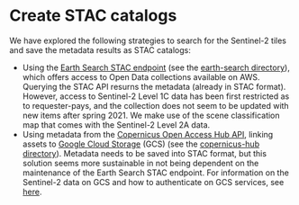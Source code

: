 # Create STAC catalogs

We have explored the following strategies to search for the Sentinel-2 tiles and save the metadata results as STAC catalogs:

* Using the [Earth Search STAC endpoint](https://www.element84.com/earth-search/) (see the [earth-search directory](./earth-search)), which offers access to Open Data collections available on AWS. Querying the STAC API resurns the metadata (already in STAC format). However, access to Sentinel-2 Level 1C data has been first restricted as to requester-pays, and the collection does not seem to be updated with new items after spring 2021. We make use of the scene classification map that comes with the Sentinel-2 Level 2A data.  
* Using metadata from the [Copernicus Open Access Hub API](https://scihub.copernicus.eu), linking assets to [Google Cloud Storage](https://cloud.google.com/storage/docs/public-datasets/sentinel-2) (GCS) (see the [copernicus-hub directory](./copernicus-hub)). Metadata needs to be saved into STAC format, but this solution seems more sustainable in not being dependent on the maintenance of the Earth Search STAC endpoint. For information on the Sentinel-2 data on GCS and how to authenticate on GCS services, see [here](./copernicus-hub/README.md).
